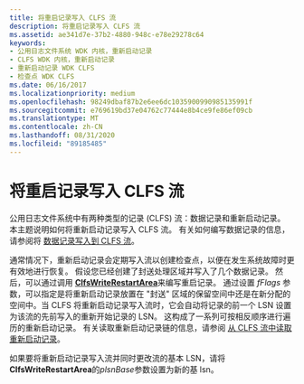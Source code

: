 ```yaml
---
title: 将重启记录写入 CLFS 流
description: 将重启记录写入 CLFS 流
ms.assetid: ae341d7e-37b2-4880-948c-e78e29278c64
keywords:
- 公用日志文件系统 WDK 内核，重新启动记录
- CLFS WDK 内核，重新启动记录
- 重新启动记录 WDK CLFS
- 检查点 WDK CLFS
ms.date: 06/16/2017
ms.localizationpriority: medium
ms.openlocfilehash: 98249dbaf87b2e6ee6dc1035900990985135991f
ms.sourcegitcommit: e769619bd37e04762c77444e8b4ce9fe86ef09cb
ms.translationtype: MT
ms.contentlocale: zh-CN
ms.lasthandoff: 08/31/2020
ms.locfileid: "89185485"
---
```

# <a name="writing-restart-records-to-a-clfs-stream"></a>将重启记录写入 CLFS 流





公用日志文件系统中有两种类型的记录 (CLFS) 流：数据记录和重新启动记录。 本主题说明如何将重新启动记录写入 CLFS 流。 有关如何编写数据记录的信息，请参阅将 [数据记录写入到 CLFS 流](writing-data-records-to-a-clfs-stream.md)。

通常情况下，重新启动记录会定期写入流以创建检查点，以便在发生系统故障时更有效地进行恢复。 假设您已经创建了封送处理区域并写入了几个数据记录。 然后，可以通过调用 [**ClfsWriteRestartArea**](/windows-hardware/drivers/ddi/wdm/nf-wdm-clfswriterestartarea)来编写重启记录。 通过设置 *fFlags* 参数，可以指定是将重新启动记录放置在 "封送" 区域的保留空间中还是在新分配的空间中。当 CLFS 将重新启动记录写入流时，它会自动将记录的前一个 LSN 设置为该流的先前写入的重新开始记录的 LSN。 这构成了一系列可按相反顺序进行遍历的重新启动记录。 有关读取重新启动记录链的信息，请参阅 [从 CLFS 流中读取重新启动记录](reading-restart-records-from-a-clfs-stream.md)。

如果要将重新启动记录写入流并同时更改流的基本 LSN，请将**ClfsWriteRestartArea**的*plsnBase*参数设置为新的基 lsn。

 

